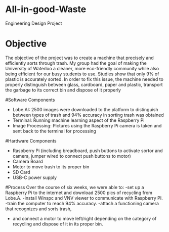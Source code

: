 # All-in-good-Waste
Engineering Design Project 

# Objective 
The objective of the project was to create a machine that precisely and efficiently sorts through trash. My group had the goal of making the University of Waterloo a cleaner, more eco-friendly community while also being efficient for our busy students to use.
Studies show that only 9% of plastic is accurately sorted. In order to fix this issue, the machine needed to properly distinguish between glass, cardboard, paper and plastic, transport the garbage to its correct bin and dispose of it properly

#Software Components
- Lobe.AI: 2500 images were downloaded to the platform to distinguish between types of trash and 94% accuracy in sorting trash was obtained
- Terminal: Running machine learning aspect of the Raspberry Pi
- Image Processing: Pictures using the Raspberry Pi camera is taken and sent back to the terminal for processing

#Hardware Components 
- Raspberry Pi (including breadboard, push buttons to activate sortor and camera, jumper wired to connect push buttons to motor)
- Camera Board 
- Motor to move trash to its proper bin
- SD Card
- USB-C power supply

#Process
Over the course of six weeks, we were able to:
-set up a Raspberry Pi to the internet and download 2500 pics of recycling from Lobe.A.
-install Winspc and VNV viewer to communicate with Raspberry PI. 
-train the computer to reach 94% accuracy.
-attach a functioning camera that recognizes and sorts trash,
- and connect a motor to move left/right depending on the category of recycling and dispose of it in its proper bin.
